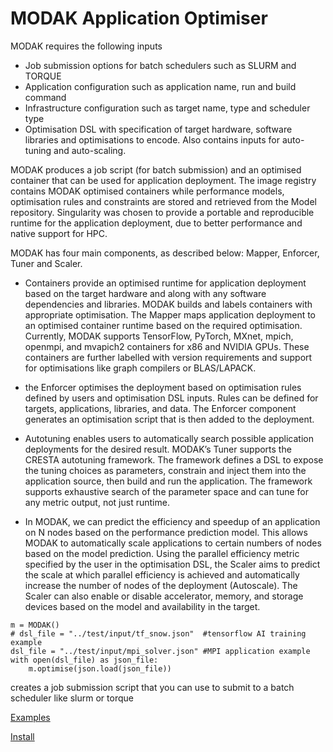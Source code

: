 # MODAK Application Optimiser

MODAK requires the following inputs

- Job submission options for batch schedulers such as SLURM and TORQUE
- Application configuration such as application name, run and build command
- Infrastructure configuration such as target name, type and scheduler type
- Optimisation DSL with specification of target hardware, software libraries and optimisations to encode. Also
  contains inputs for auto-tuning and auto-scaling.

MODAK produces a job script (for batch submission) and an optimised container that can be used for application
deployment. The image registry contains MODAK optimised containers while performance models, optimisation
rules and constraints are stored and retrieved from the Model repository. Singularity was chosen to provide a
portable and reproducible runtime for the application deployment, due to better performance and native support for
HPC.

MODAK has four main components, as described below: Mapper, Enforcer, Tuner and Scaler.


- Containers provide an optimised runtime for application deployment based on the target hardware and along
  with any software dependencies and libraries. MODAK builds and labels containers with appropriate optimisation.
  The Mapper maps application deployment to an optimised container runtime based on the required
  optimisation. Currently, MODAK supports TensorFlow, PyTorch, MXnet, mpich, openmpi, and mvapich2
  containers for x86 and NVIDIA GPUs. These containers are further labelled with version requirements and
  support for optimisations like graph compilers or BLAS/LAPACK.

- the Enforcer optimises the deployment based on optimisation rules defined by users and optimisation DSL
  inputs. Rules can be defined for targets, applications, libraries, and data. The Enforcer component generates
  an optimisation script that is then added to the deployment.

- Autotuning enables users to automatically search possible application deployments for the desired result.
  MODAK’s Tuner supports the CRESTA autotuning framework. The framework defines a DSL to expose
  the tuning choices as parameters, constrain and inject them into the application source, then build and run the
  application. The framework supports exhaustive search of the parameter space and can tune for any metric
  output, not just runtime.

- In MODAK, we can predict the efficiency and speedup of an application on N nodes based on the performance
  prediction model. This allows MODAK to automatically scale applications to certain numbers of nodes based
  on the model prediction. Using the parallel efficiency metric specified by the user in the optimisation DSL,
  the Scaler aims to predict the scale at which parallel efficiency is achieved and automatically increase the
  number of nodes of the deployment (Autoscale). The Scaler can also enable or disable accelerator, memory,
  and storage devices based on the model and availability in the target.

```
m = MODAK()
# dsl_file = "../test/input/tf_snow.json"  #tensorflow AI training example
dsl_file = "../test/input/mpi_solver.json" #MPI application example
with open(dsl_file) as json_file:
    m.optimise(json.load(json_file))
```

creates a job submission script that you can use to submit to a batch scheduler
like slurm or torque

[Examples](EXAMPLE.md)

[Install](INSTALL.md)
